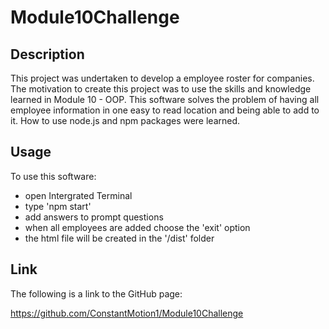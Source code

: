 # Module10Challenge

## Description

This project was undertaken to develop a employee roster for companies. The motivation to create this project was to use the skills and knowledge learned in Module 10 - OOP. 
This software solves the problem of having all employee information in one easy to read location and being able to add to it.
How to use node.js and npm packages were learned.

## Usage

To use this software:
- open Intergrated Terminal 
- type 'npm start'
- add answers to prompt questions 
- when all employees are added choose the 'exit' option
- the html file will be created in the '/dist' folder

## Link

The following is a link to the GitHub page:

https://github.com/ConstantMotion1/Module10Challenge